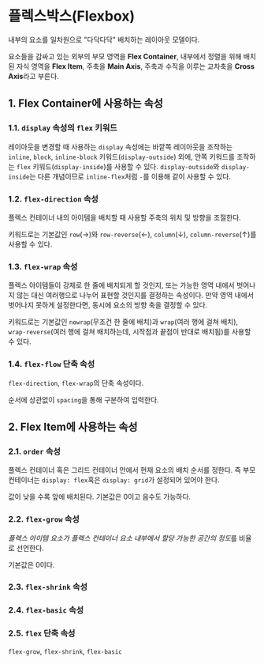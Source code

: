 # 플렉스박스(Flexbox)

내부의 요소를 일차원으로 "다닥다닥" 배치하는 레이아웃 모델이다.

요소들을 감싸고 있는 외부의 부모 영역을 **Flex Container**, 내부에서 정렬을 위해 배치된 자식 영역을 **Flex Item**, 주축을 **Main Axis**, 주축과 수직을 이루는 교차축을 **Cross Axis**라고 부른다.

## 1. Flex Container에 사용하는 속성

### 1.1. `display` 속성의 `flex` 키워드

레이아웃을 변경할 때 사용하는 `display` 속성에는 바깥쪽 레이아웃을 조작하는 `inline`, `block`, `inline-block` 키워드(`display-outside`) 외에, 안쪽 키워드를 조작하는 `flex` 키워드(`display-inside`)를 사용할 수 있다. `display-outside`와 `display-inside`는 다른 개념이므로 `inline-flex`처럼 `-`를 이용해 같이 사용할 수 있다.

### 1.2. `flex-direction` 속성

플렉스 컨테이너 내의 아이템을 배치할 때 사용할 주축의 위치 및 방향을 조절한다.

키워드로는 기본값인 `row`(→)와 `row-reverse`(←), `column`(↓), `column-reverse`(↑)를 사용할 수 있다.

### 1.3. `flex-wrap` 속성

플렉스 아이템들이 강제로 한 줄에 배치되게 할 것인지, 또는 가능한 영역 내에서 벗어나지 않는 대신 여러행으로 나누어 표현할 것인지를 결정하는 속성이다. 만약 영역 내에서 벗어나지 못하게 설정한다면, 동시에 요소의 방향 축을 결정할 수 있다.

키워드로는 기본값인 `nowrap`(무조건 한 줄에 배치)과 `wrap`(여러 행에 걸쳐 배치), `wrap-reverse`(여러 행에 걸쳐 배치하는데, 시작점과 끝점이 반대로 배치됨)를 사용할 수 있다.

### 1.4. `flex-flow` 단축 속성

`flex-direction`, `flex-wrap`의 단축 속성이다.

순서에 상관없이 `spacing`을 통해 구분하여 입력한다.

## 2. Flex Item에 사용하는 속성

### 2.1. `order` 속성

플렉스 컨테이너 혹은 그리드 컨테이너 안에서 현재 요소의 배치 순서를 정한다. 즉 부모 컨테이너는 `display: flex`혹은 `display: grid`가 설정되어 있어야 한다.

값이 낮을 수록 앞에 배치된다. 기본값은 0이고 음수도 가능하다.

### 2.2. `flex-grow` 속성

*플렉스 아이템 요소가 플렉스 컨테이너 요소 내부에서 할당 가능한 공간의 정도*를 비율로 선언한다.

기본값은 0이다.

### 2.3. `flex-shrink` 속성

### 2.4. `flex-basic` 속성

### 2.5. `flex` 단축 속성

`flex-grow`, `flex-shrink`, `flex-basic`
